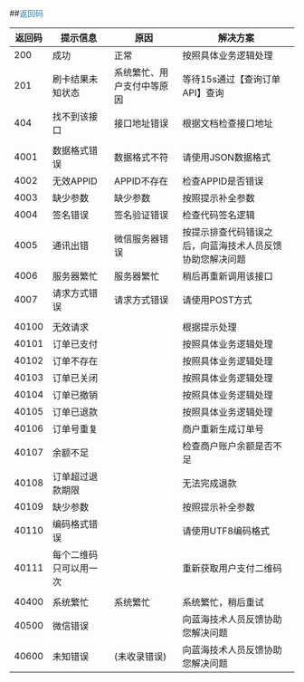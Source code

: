 ##<span style="color:#2b7db0">返回码</span>

返回码|提示信息|原因|解决方案
----|----|----|----
200|成功|正常|按照具体业务逻辑处理
201|刷卡结果未知状态|系统繁忙、用户支付中等原因|等待15s通过【查询订单API】查询
404|找不到该接口|接口地址错误|根据文档检查接口地址
|||
4001|数据格式错误|数据格式不符|请使用JSON数据格式
4002|无效APPID|APPID不存在|检查APPID是否错误
4003|缺少参数|缺少参数|按照提示补全参数
4004|签名错误|签名验证错误|检查代码签名逻辑
4005|通讯出错|微信服务器错误|按提示排查代码错误之后，向蓝海技术人员反馈协助您解决问题
4006|服务器繁忙|服务器繁忙|稍后再重新调用该接口
4007|请求方式错误|请求方式错误|请使用POST方式
|||
40100|无效请求||根据提示处理
40101|订单已支付||按照具体业务逻辑处理
40102|订单不存在||按照具体业务逻辑处理
40103|订单已关闭||按照具体业务逻辑处理
40104|订单已撤销||按照具体业务逻辑处理
40105|订单已退款||按照具体业务逻辑处理
40106|订单号重复||商户重新生成订单号
40107|余额不足||检查商户账户余额是否不足
40108|订单超过退款期限||无法完成退款
40109|缺少参数||按照提示补全参数
40110|编码格式错误||请使用UTF8编码格式
40111|每个二维码只可以用一次||重新获取用户支付二维码
|||
40400|系统繁忙|系统繁忙|系统繁忙，稍后重试
40500|微信错误||向蓝海技术人员反馈协助您解决问题
40600|未知错误|(未收录错误)|向蓝海技术人员反馈协助您解决问题


